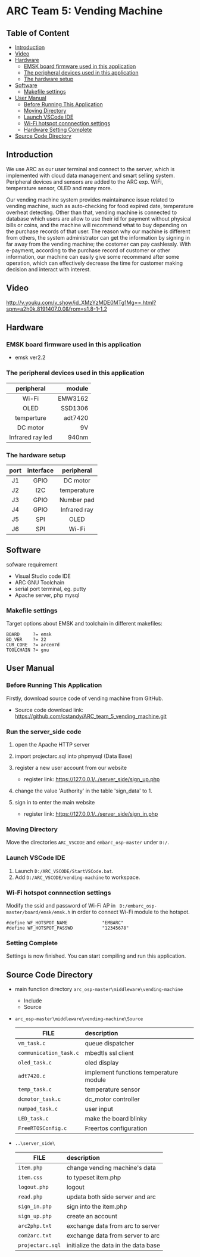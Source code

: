 # ARC Team 5: Vending Machine

## Table of Content

* [Introduction](#introduction)
* [Video](#video)
* [Hardware](#hardware)
    * [EMSK board firmware used in this application](#firmware)
    * [The peripheral devices used in this application](#peripheral)
    * [The hardware setup](#setup)
* [Software](#software)
    * [Makefile settings](#makefile)
* [User Manual](#usermanual)
    * [Before Running This Application](#before)
    * [Moving Directory](#moving)
    * [Launch VSCode IDE](#vscode)
    * [Wi-Fi hotspot connnection settings](#wifi)
    * [Hardware Setting Complete](#hd_complete)
* [Source Code Directory](#sourcecode)

## Introduction <div id='introduction'/>

We use ARC as our user terminal and connect to the server, which is implemented with cloud data management and smart selling system. Peripheral devices and sensors are added to the ARC exp. WiFi, temperature sensor, OLED and many more.

Our vending machine system provides maintainance issue related to vending machine, such as auto-checking for food expired date, temperature overheat detecting. Other than that, vending machine is connected to database which users are allow to use their id for payment without physical bills or coins, and the machine will recommend what to buy depending on the purchase records of that user. The reason why our machine is different from others, the system administrator can get the information by signing in far away from the vending machine; the costomer can pay cashlessly. With e-payment, according to the purchase record of customer or other information, our machine can easily give some recommand after some operation, which can effectively decrease the time for customer making decision and interact with interest.

## Video <div id='video'/>
http://v.youku.com/v_show/id_XMzYzMDE0MTg1Mg==.html?spm=a2h0k.8191407.0.0&from=s1.8-1-1.2

## Hardware <div id='hardware'/>
### EMSK board firmware used in this application <div id='firmware'/>
* emsk ver2.2

### The peripheral devices used in this application <div id='peripheral'/>

| peripheral       | module  |
| :--------------: | ------: |
| Wi-Fi            | EMW3162 |
| OLED             | SSD1306 |
| temperture       | adt7420 |
| DC motor         | 9V      |
| Infrared ray led | 940nm   |

### The hardware setup <div id='setup'/>

| port | interface | peripheral   |
| :--: | :-------: | :----------: |
| J1   | GPIO      | DC motor     |
| J2   | I2C       | temperature  |
| J3   | GPIO      | Number pad   |
| J4   | GPIO      | Infrared ray |
| J5   | SPI       | OLED         |
| J6   | SPI       | Wi-Fi        |

## Software <div id='software'/>
sofware requirement
* Visual Studio code IDE
* ARC GNU Toolchain
* serial port terminal, eg. putty
* Apache server, php mysql

### Makefile settings <div id='makefile'/>
Target options about EMSK and toolchain in different makefiles:

```
BOARD     ?= emsk
BD_VER    ?= 22
CUR_CORE  ?= arcem7d
TOOLCHAIN ?= gnu
```

## User Manual <div id='usermanual'/>
### Before Running This Application <div id='before'/>
Firstly, download source code of vending machine from GitHub.
* Source code download link: https://github.com/cstandy/ARC_team_5_vending_machine.git

### Run the server_side code
1. open the Apache HTTP server 
2. import projectarc.sql into phpmysql (Data Base)
3. register a new user account from our website 
    * register link: https://127.0.0.1/../server_side/sign_up.php

4. change the value 'Authority' in the table 'sign_data' to 1.
5. sign in to enter the main website
    * register link: https://127.0.0.1/../server_side/sign_in.php

### Moving Directory <div id='moving'/>
Move the directories ```ARC_VSCODE``` and ```embarc_osp-master``` under ```D:/```.

### Launch VSCode IDE <div id='vscode'/>

1. Launch ```D:/ARC_VSCODE/StartVSCode.bat```.
2. Add ```D:/ARC_VSCODE/vending-machine``` to workspace. 

### Wi-Fi hotspot connnection settings <div id='wifi'/>
Modify the ssid and password of Wi-Fi AP in ``` D:/embarc_osp-master/board/emsk/emsk.h``` in order to connect Wi-Fi module to the hotspot.

```clike=137
#define WF_HOTSPOT_NAME             "EMBARC"
#define WF_HOTSPOT_PASSWD           "12345678"
```

### Setting Complete <div id='hd_complete'/>
Settings is now finished. You can start compiling and run this application.

## Source Code Directory <div id='sourcecode'/>

* main function directory ```arc_osp-master\middleware\vending-machine```
	* Include
	* Source

* ```arc_osp-master\middleware\vending-machine\Source```

    | FILE                       | description                            |
    | -------------------------- | :------------------------------------- |
    | ```vm_task.c           ``` | queue dispatcher                       |
    | ```communication_task.c``` | mbedtls ssl client                     |
    | ```oled_task.c         ``` | oled display                           |
    | ```adt7420.c           ``` | implement functions temperature module |
    | ```temp_task.c         ``` | temperature sensor                     |
    | ```dcmotor_task.c      ``` | dc_motor controller                    |
    | ```numpad_task.c       ``` | user input                             |
    | ```LED_task.c          ``` | make the board blinky                  |
    | ```FreeRTOSConfig.c    ``` | Freertos configuration                 |



* ```..\server_side\```

	| FILE                 | description                          |
	| -------------------- | :---------------------               |
	| ```item.php      ``` | change vending machine's data        |
	| ```item.css      ``` | to typeset item.php                  |
	| ```logout.php    ``` | logout                               |
	| ```read.php      ``` | updata both side server and arc      |
	| ```sign_in.php   ``` | sign into the item.php               |
	| ```sign_up.php   ``` | create an account                    |
	| ```arc2php.txt   ``` | exchange data from arc to server     |
	| ```com2arc.txt   ``` | exchange data from server to arc     |
	| ```projectarc.sql``` | initialize the data in the data base |

